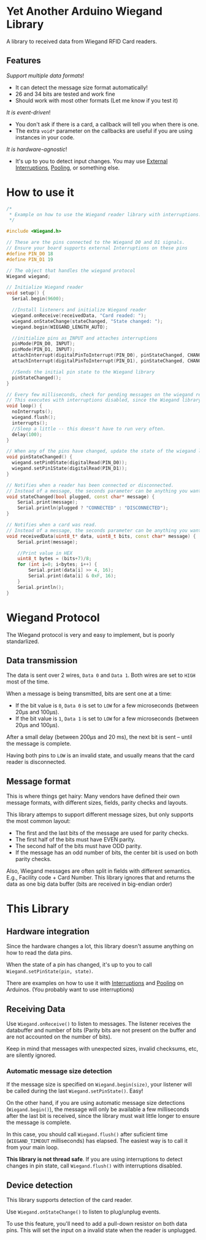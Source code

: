 # Yet Another Arduino Wiegand Library

A library to received data from Wiegand RFID Card readers.

## Features
_Support multiple data formats_!
- It can detect the message size format automatically!
- 26 and 34 bits are tested and work fine
- Should work with most other formats (Let me know if you test it)

_It is event-driven_!
- You don't ask if there is a card, a callback will tell you when there is one.
- The extra `void*` parameter on the callbacks are useful if you are using instances in your code.

_It is hardware-agnostic_!
- It's up to you to detect input changes. You may use [External Interruptions](examples/interrupts/interrupts.ino), [Pooling](examples/pooling/pooling.ino), or something else.



# How to use it

```c++
/*
 * Example on how to use the Wiegand reader library with interruptions.
 */

#include <Wiegand.h>

// These are the pins connected to the Wiegand D0 and D1 signals.
// Ensure your board supports external Interruptions on these pins
#define PIN_D0 18
#define PIN_D1 19

// The object that handles the wiegand protocol
Wiegand wiegand;

// Initialize Wiegand reader
void setup() {
  Serial.begin(9600);

  //Install listeners and initialize Wiegand reader
  wiegand.onReceive(receivedData, "Card readed: ");
  wiegand.onStateChange(stateChanged, "State changed: ");
  wiegand.begin(WIEGAND_LENGTH_AUTO);

  //initialize pins as INPUT and attaches interruptions
  pinMode(PIN_D0, INPUT);
  pinMode(PIN_D1, INPUT);
  attachInterrupt(digitalPinToInterrupt(PIN_D0), pinStateChanged, CHANGE);
  attachInterrupt(digitalPinToInterrupt(PIN_D1), pinStateChanged, CHANGE);

  //Sends the initial pin state to the Wiegand library
  pinStateChanged();
}

// Every few milliseconds, check for pending messages on the wiegand reader
// This executes with interruptions disabled, since the Wiegand library is not thread-safe
void loop() {
  noInterrupts();
  wiegand.flush();
  interrupts();
  //Sleep a little -- this doesn't have to run very often.
  delay(100);
}

// When any of the pins have changed, update the state of the wiegand library
void pinStateChanged() {
  wiegand.setPin0State(digitalRead(PIN_D0));
  wiegand.setPin1State(digitalRead(PIN_D1));
}

// Notifies when a reader has been connected or disconnected.
// Instead of a message, the seconds parameter can be anything you want -- Whatever you specify on `wiegand.onStateChange()`
void stateChanged(bool plugged, const char* message) {
    Serial.print(message);
    Serial.println(plugged ? "CONNECTED" : "DISCONNECTED");
}

// Notifies when a card was read.
// Instead of a message, the seconds parameter can be anything you want -- Whatever you specify on `wiegand.onReceive()`
void receivedData(uint8_t* data, uint8_t bits, const char* message) {
    Serial.print(message);    

    //Print value in HEX
    uint8_t bytes = (bits+7)/8;
    for (int i=0; i<bytes; i++) {
        Serial.print(data[i] >> 4, 16);
        Serial.print(data[i] & 0xF, 16);
    }
    Serial.println();
}
```



# Wiegand Protocol

The Wiegand protocol is very and easy to implement, but is poorly standarlized.


## Data transmission

The data is sent over 2 wires, `Data 0` and `Data 1`. Both wires are set to `HIGH` most of the time.

When a message is being transmitted, bits are sent one at a time:
- If the bit value is `0`, `Data 0` is set to `LOW` for a few microseconds (between 20µs and 100µs).
- If the bit value is `1`, `Data 1` is set to `LOW` for a few microseconds (between 20µs and 100µs).

After a small delay (between 200µs and 20 ms), the next bit is sent – until the message is complete.

Having both pins to `LOW` is an invalid state, and usually means that the card reader is disconnected.


## Message format

This is where things get hairy: Many vendors have defined their own message formats, with different sizes, fields, parity checks and layouts.

This library attemps to support different message sizes, but only supports the most common layout:
- The first and the last bits of the message are used for parity checks.
- The first half of the bits must have EVEN parity.
- The second half of the bits must have ODD parity.
- If the message has an odd number of bits, the center bit is used on both parity checks.

Also, Wiegand messages are often split in fields with different semantics. E.g., Facility code + Card Number.
This library ignores that and returns the data as one big data buffer (bits are received in big-endian order)



# This Library

## Hardware integration

Since the hardware changes a lot, this library doesn't assume anything on how to read the data pins.

When the state of a pin has changed, it's up to you to call `Wiegand.setPinState(pin, state)`.

There are examples on how to use it with [Interruptions](examples/interrupts/interrupts.ino) and [Pooling](examples/pooling/pooling.ino) on Arduinos.
(You probably want to use interruptions)


## Receiving Data

Use `Wiegand.onReceive()` to listen to messages. The listener receives the databuffer and number of bits (Parity bits are not present on the buffer and are not accounted on the number of bits).

Keep in mind that messages with unexpected sizes, invalid checksums, etc, are silently ignored.


### Automatic message size detection

If the message size is specified on `Wiegand.begin(size)`, your listener will be called during the last `Wiegand.setPinState()`. Easy!

On the other hand, if you are using automatic message size detections (`Wiegand.begin()`), the message will only be available a few milliseconds after the last bit is received, since the library must wait little longer to ensure the message is complete.

In this case, you should call `Wiegand.flush()` after suficient time (`WIEGAND_TIMEOUT` milliseconds) has elapsed. The easiest way is to call it from your main loop.

__This library is not thread safe__. If you are using interruptions to detect changes in pin state, call `Wiegand.flush()` with interruptions disabled.


## Device detection

This library supports detection of the card reader.

Use `Wiegand.onStateChange()` to listen to plug/unplug events.

To use this feature, you'll need to add a pull-down resistor on both data pins. This will set the input on a invalid state when the reader is unplugged.

